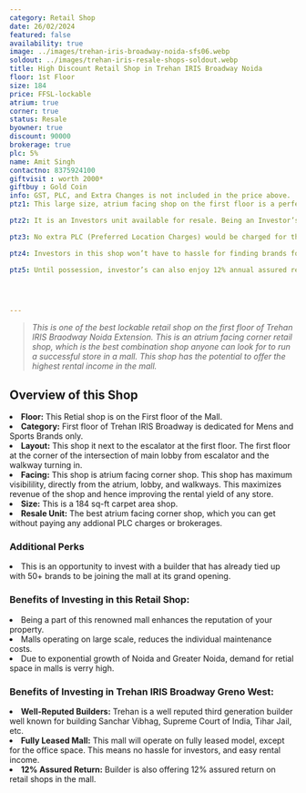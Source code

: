 ```yaml
---
category: Retail Shop
date: 26/02/2024
featured: false
availability: true
image: ../images/trehan-iris-broadway-noida-sfs06.webp
soldout: ../images/trehan-iris-resale-shops-soldout.webp
title: High Discount Retail Shop in Trehan IRIS Broadway Noida
floor: 1st Floor
size: 184
price: FFSL-lockable
atrium: true
corner: true
status: Resale
byowner: true
discount: 90000
brokerage: true
plc: 5%
name: Amit Singh
contactno: 8375924100
giftvisit : worth 2000*
giftbuy : Gold Coin
info: GST, PLC, and Extra Changes is not included in the price above.
ptz1: This large size, atrium facing shop on the first floor is a perfect match for an established mens and sports brand. Trehan already has tied up with multiple such brand for renting shops upon opening.

ptz2: It is an Investors unit available for resale. Being an Investor’s unit being directly sold, there won’t be any brokerage included in the price.

ptz3: No extra PLC (Preferred Location Charges) would be charged for this shop even though the shop is atrium facing and right beside the escalators.

ptz4: Investors in this shop won’t have to hassle for finding brands for renting the shop to, this hassle will be taken care by the builder only.

ptz5: Until possession, investor’s can also enjoy 12% annual assured return by the builder.




---
```


> _This is one of the best lockable retail shop on the first floor of Trehan IRIS Braodway Noida Extension. This is an atrium facing corner retail shop, which is the best combination shop anyone can look for to run a successful store in a mall. This shop has the potential to offer the highest rental income in the mall._

## Overview of this Shop
<li><b> Floor:</b> This Retial shop is on the First floor of the Mall.
<li><b> Category:</b> First floor of Trehan IRIS Broadway is dedicated for Mens and Sports Brands only.
<li><b> Layout:</b> This shop it next to the escalator at the first floor. The first floor at the corner of the intersection of main lobby from escalator and the walkway turning in.
<li><b> Facing:</b> This shop is atrium facing corner shop. This shop has maximum visibilility, directly from the atrium, lobby, and walkways. This maximizes revenue of the shop and hence improving the rental yield of any store.
<li><b> Size:</b> This is a 184 sq-ft carpet area shop.
<li><b> Resale Unit:</b> The best atrium facing corner shop, which you can get without paying any addional PLC charges or brokerages.

### Additional Perks
<li> This is an opportunity to invest with a builder that has already tied up with 50+ brands to be joining the mall at its grand opening.

### Benefits of Investing in this Retail Shop:
<li> Being a part of this renowned mall enhances the reputation of your property.
<li> Malls operating on large scale, reduces the individual maintenance costs.
<li> Due to exponential growth of Noida and Greater Noida, demand for retial space in malls is verry high.

### Benefits of Investing in Trehan IRIS Broadway Greno West:
<li><b> Well-Reputed Builders:</b> Trehan is a well reputed third generation builder well known for building Sanchar Vibhag, Supreme Court of India, Tihar Jail, etc.
<li><b> Fully Leased Mall:</b> This mall will operate on fully leased model, except for the office space. This means no hassle for investors, and easy rental income.
<li><b> 12% Assured Return:</b> Builder is also offering 12% assured return on retail shops in the mall.
